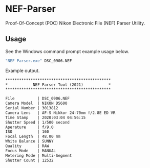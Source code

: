 # NEF-Parser
Proof-Of-Concept (POC) Nikon Electronic File (NEF) Parser Utility.

## Usage
See the Windows command prompt example usage below.

```cmd
"NEF Parser.exe" DSC_0906.NEF
```

Example output.

```txt
**********************************************
*           NEF Parser Tool (2021)           *
**********************************************

File          | DSC_0906.NEF
Camera Model  | NIKON D5600
Serial Number | 3013812
Camera Lens   | AF-S Nikkor 24-70mm f/2.8E ED VR
Time Stamp    | 2020:03:04 04:56:15
Shutter Speed | 1/500 second
Aperature     | f/9.0
ISO           | 160
Focal Length  | 48.00 mm
White Balance | SUNNY
Quality       | RAW
Focus Mode    | MANUAL
Metering Mode | Multi-Segment
Shutter Count | 12532
```
